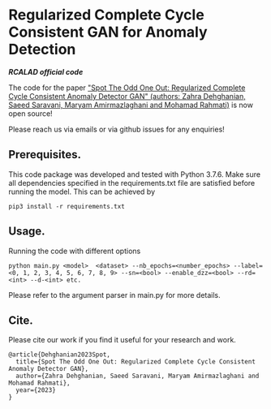 # Regularized Complete Cycle Consistent GAN for Anomaly Detection
*********RCALAD official code*********

The code for the paper ["Spot The Odd One Out: Regularized Complete Cycle Consistent Anomaly Detector GAN" (authors: Zahra Dehghanian, Saeed Saravani, Maryam Amirmazlaghani and Mohamad Rahmati)](https://arxiv.org/abs/2304.07769) is now open source! 

Please reach us via emails or via github issues for any enquiries!


## Prerequisites.
This code package was developed and tested with Python 3.7.6. Make sure all dependencies specified in the requirements.txt file are satisfied before running the model. This can be achieved by

```
pip3 install -r requirements.txt
```


## Usage.

Running the code with different options

```
python main.py <model>  <dataset> --nb_epochs=<number_epochs> --label=<0, 1, 2, 3, 4, 5, 6, 7, 8, 9> --sn=<bool> --enable_dzz=<bool> --rd=<int> --d-<int> etc. 
```
Please refer to the argument parser in main.py for more details.


## Cite.

Please cite our work if you find it useful for your research and work.
```
@article{Dehghanian2023Spot,
  title={Spot The Odd One Out: Regularized Complete Cycle Consistent Anomaly Detector GAN},
  author={Zahra Dehghanian, Saeed Saravani, Maryam Amirmazlaghani and Mohamad Rahmati},
  year={2023}
}
```
